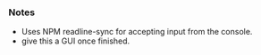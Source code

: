### Notes
- Uses NPM readline-sync for accepting input from the console.
- give this a GUI once finished.
